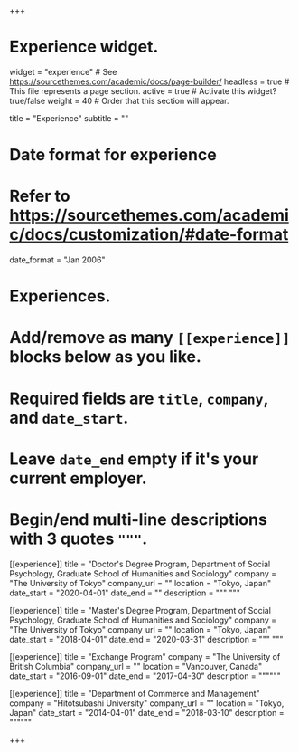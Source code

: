 +++
# Experience widget.
widget = "experience"  # See https://sourcethemes.com/academic/docs/page-builder/
headless = true  # This file represents a page section.
active = true  # Activate this widget? true/false
weight = 40  # Order that this section will appear.

title = "Experience"
subtitle = ""

# Date format for experience
#   Refer to https://sourcethemes.com/academic/docs/customization/#date-format
date_format = "Jan 2006"

# Experiences.
#   Add/remove as many `[[experience]]` blocks below as you like.
#   Required fields are `title`, `company`, and `date_start`.
#   Leave `date_end` empty if it's your current employer.
#   Begin/end multi-line descriptions with 3 quotes `"""`.
[[experience]]
  title = "Doctor's Degree Program, Department of Social Psychology, Graduate School of Humanities and Sociology"
  company = "The University of Tokyo"
  company_url = ""
  location = "Tokyo, Japan"
  date_start = "2020-04-01"
  date_end = ""
  description = """
  """

[[experience]]
  title = "Master's Degree Program, Department of Social Psychology, Graduate School of Humanities and Sociology"
  company = "The University of Tokyo"
  company_url = ""
  location = "Tokyo, Japan"
  date_start = "2018-04-01"
  date_end = "2020-03-31"
  description = """
  """

[[experience]]
  title = "Exchange Program"
  company = "The University of British Columbia"
  company_url = ""
  location = "Vancouver, Canada"
  date_start = "2016-09-01"
  date_end = "2017-04-30"
  description = """"""

[[experience]]
  title = "Department of Commerce and Management"
  company = "Hitotsubashi University"
  company_url = ""
  location = "Tokyo, Japan"
  date_start = "2014-04-01"
  date_end = "2018-03-10"
  description = """"""

+++
